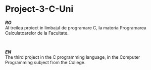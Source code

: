 # Project-3-C-Uni

<b><i>RO</i></b>
</br>
Al treilea proiect in limbajul de programare C, la materia Programarea Calculatoarelor de la Facultate.

</br>

<b><i>EN</i></b>
</br>
The third project in the C programming language, in the Computer Programming subject from the College.
